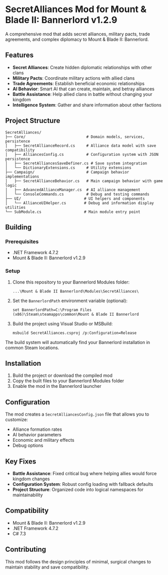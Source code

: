 # SecretAlliances Mod for Mount & Blade II: Bannerlord v1.2.9

A comprehensive mod that adds secret alliances, military pacts, trade agreements, and complex diplomacy to Mount & Blade II: Bannerlord.

## Features

- **Secret Alliances**: Create hidden diplomatic relationships with other clans
- **Military Pacts**: Coordinate military actions with allied clans
- **Trade Agreements**: Establish beneficial economic relationships
- **AI Behavior**: Smart AI that can create, maintain, and betray alliances
- **Battle Assistance**: Help allied clans in battle without changing your kingdom
- **Intelligence System**: Gather and share information about other factions

## Project Structure

```
SecretAlliances/
├── Core/                           # Domain models, services, persistence
│   ├── SecretAllianceRecord.cs     # Alliance data model with save compatibility
│   ├── AlliancesConfig.cs          # Configuration system with JSON persistence
│   ├── SecretAlliancesSaveDefiner.cs # Save system integration
│   └── DictionaryExtensions.cs     # Utility extensions
├── Campaign/                       # Campaign behavior implementations
│   ├── SecretAllianceBehavior.cs   # Main campaign behavior with game logic
│   ├── AdvancedAllianceManager.cs  # AI alliance management
│   └── ConsoleCommands.cs          # Debug and testing commands
├── UI/                            # UI helpers and components
│   └── AllianceUIHelper.cs        # Debug and information display utilities
└── SubModule.cs                   # Main module entry point
```

## Building

### Prerequisites

- .NET Framework 4.7.2
- Mount & Blade II: Bannerlord v1.2.9

### Setup

1. Clone this repository to your Bannerlord Modules folder:
   ```
   ...\Mount & Blade II Bannerlord\Modules\SecretAlliances\
   ```

2. Set the `BannerlordPath` environment variable (optional):
   ```
   set BannerlordPath=C:\Program Files (x86)\Steam\steamapps\common\Mount & Blade II Bannerlord
   ```

3. Build the project using Visual Studio or MSBuild:
   ```
   msbuild SecretAlliances.csproj /p:Configuration=Release
   ```

The build system will automatically find your Bannerlord installation in common Steam locations.

## Installation

1. Build the project or download the compiled mod
2. Copy the built files to your Bannerlord Modules folder
3. Enable the mod in the Bannerlord launcher

## Configuration

The mod creates a `SecretAlliancesConfig.json` file that allows you to customize:
- Alliance formation rates
- AI behavior parameters  
- Economic and military effects
- Debug options

## Key Fixes

- **Battle Assistance**: Fixed critical bug where helping allies would force kingdom changes
- **Configuration System**: Robust config loading with fallback defaults
- **Project Structure**: Organized code into logical namespaces for maintainability

## Compatibility

- Mount & Blade II: Bannerlord v1.2.9
- .NET Framework 4.7.2
- C# 7.3

## Contributing

This mod follows the design principles of minimal, surgical changes to maintain stability and save compatibility.